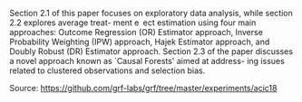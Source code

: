 Section 2.1 of this paper focuses on exploratory data analysis, while section 2.2 explores average treat-
ment e ect estimation using four main approaches: Outcome Regression (OR) Estimator approach, Inverse
Probability Weighting (IPW) approach, Hajek Estimator approach, and Doubly Robust (DR) Estimator
approach. Section 2.3 of the paper discusses a novel approach known as `Causal Forests' aimed at address-
ing issues related to clustered observations and selection bias.

Source: https://github.com/grf-labs/grf/tree/master/experiments/acic18
